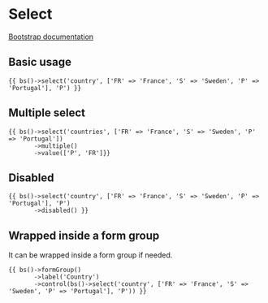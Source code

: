 # Select

[Bootstrap documentation](https://getbootstrap.com/docs/4.1/components/forms/#select-menu)

## Basic usage

```$php
{{ bs()->select('country', ['FR' => 'France', 'S' => 'Sweden', 'P' => 'Portugal'], 'P') }}
```

## Multiple select

```$php
{{ bs()->select('countries', ['FR' => 'France', 'S' => 'Sweden', 'P' => 'Portugal'])
       ->multiple()
       ->value(['P', 'FR']}}
```

## Disabled

```$php
{{ bs()->select('country', ['FR' => 'France', 'S' => 'Sweden', 'P' => 'Portugal'], 'P')
       ->disabled() }}
```

## Wrapped inside a form group

It can be wrapped inside a form group if needed.

```$php
{{ bs()->formGroup()
       ->label('Country')
       ->control(bs()->select('country', ['FR' => 'France', 'S' => 'Sweden', 'P' => 'Portugal'], 'P')) }}
```


